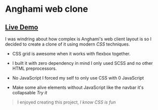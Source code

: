 # Anghami web clone

## [Live Demo](https://almo7aya.github.io/anghami-web-clone/)

I was windring about how complex is Anghami's web client layout is so I decided to create a clone of it using modern *CSS* techniques.

+ CSS grid is awesome when it works with flexbox together.

+ I built it with zero dependency in mind I only used SCSS and no other HTML preprocessors.

+ No JavaScript I forced my self to only use CSS with 0 JavaScript

+ Make some alive elements without JavaScript like the navbar it's collapsable *Try it*

> I enjoyed creating this project, _I know *CSS* is fun_
